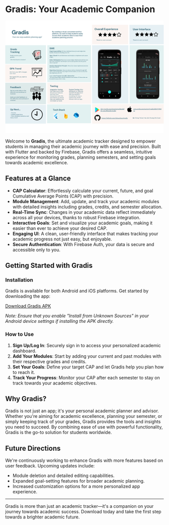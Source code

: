 # Gradis: Your Academic Companion

![Gradis Banner](https://github.com/tshuenhau/gradis/blob/master/2580.png?raw=true)

Welcome to **Gradis**, the ultimate academic tracker designed to empower students in managing their academic journey with ease and precision. Built with Flutter and backed by Firebase, Gradis offers a seamless, intuitive experience for monitoring grades, planning semesters, and setting goals towards academic excellence.

## Features at a Glance
- **CAP Calculator**: Effortlessly calculate your current, future, and goal Cumulative Average Points (CAP) with precision.
- **Module Management**: Add, update, and track your academic modules with detailed insights including grades, credits, and semester allocation.
- **Real-Time Sync**: Changes in your academic data reflect immediately across all your devices, thanks to robust Firebase integration.
- **Interactive Goals**: Set and visualize your academic goals, making it easier than ever to achieve your desired CAP.
- **Engaging UI**: A clean, user-friendly interface that makes tracking your academic progress not just easy, but enjoyable.
- **Secure Authentication**: With Firebase Auth, your data is secure and accessible only to you.

## Getting Started with Gradis

### Installation
Gradis is available for both Android and iOS platforms. Get started by downloading the app:

[Download Gradis APK](https://drive.google.com/file/d/1ttMy_MDkfaJBu__NPGlqksr9xOmVon3q/view?usp=drive_link)

*Note: Ensure that you enable "Install from Unknown Sources" in your Android device settings if installing the APK directly.*

### How to Use
1. **Sign Up/Log In**: Securely sign in to access your personalized academic dashboard.
2. **Add Your Modules**: Start by adding your current and past modules with their respective grades and credits.
3. **Set Your Goals**: Define your target CAP and let Gradis help you plan how to reach it.
4. **Track Your Progress**: Monitor your CAP after each semester to stay on track towards your academic objectives.

## Why Gradis?
Gradis is not just an app; it's your personal academic planner and advisor. Whether you're aiming for academic excellence, planning your semester, or simply keeping track of your grades, Gradis provides the tools and insights you need to succeed. By combining ease of use with powerful functionality, Gradis is the go-to solution for students worldwide.

## Future Directions
We're continuously working to enhance Gradis with more features based on user feedback. Upcoming updates include:
- Module deletion and detailed editing capabilities.
- Expanded goal-setting features for broader academic planning.
- Increased customization options for a more personalized app experience.


---

Gradis is more than just an academic tracker—it's a companion on your journey towards academic success. Download today and take the first step towards a brighter academic future.
